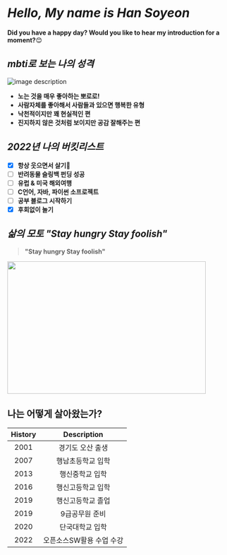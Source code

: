 # *Hello, My name is Han Soyeon* 
**Did you have a happy day? Would you like to hear my introduction for a moment?**:blush:

## *mbti로 보는 나의 성격*
![image description](https://user-images.githubusercontent.com/86066543/165083267-fe8d5d76-d126-449c-a1ec-7c737dd7ea7f.png)

- **노는 것을 매우 좋아하는 뽀로로!**
- **사람자체를 좋아해서 사람들과 있으면 행복한 유형**
- **낙천적이지만 꽤 현실적인 편**
- **진지하지 않은 것처럼 보이지만 공감 잘해주는 편**
    
## *2022년 나의 버킷리스트*
- [x] **항상 웃으면서 살기**:star2:
- [ ] **반려동물 슬링백 펀딩 성공**
- [ ] **유럽 & 미국 해외여행**
- [ ] **C언어, 자바, 파이썬 소프로젝트**
- [ ] **공부 블로그 시작하기**
- [x] **후회없이 놀기**

## *삶의 모토 "Stay hungry Stay foolish"*
> **"Stay hungry Stay foolish"**
<img src="https://user-images.githubusercontent.com/86066543/165087445-579fb3a5-df9c-466a-b831-37817511df08.gif" height="300px" width="450px">


## 나는 어떻게 살아왔는가?
|History|Description|
|:--:|:--:|
|2001|경기도 오산 출생|
|2007|행남초등학교 입학|
|2013|행신중학교 입학|
|2016|행신고등학교 입학|
|2019|행신고등학교 졸업|
|2019|9급공무원 준비|
|2020|단국대학교 입학|
|2022|오픈소스SW활용 수업 수강|

